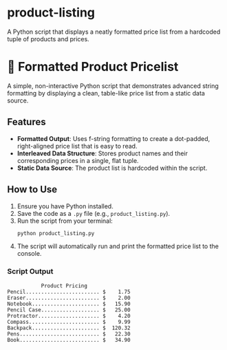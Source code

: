 # product-listing
A Python script that displays a neatly formatted price list from a hardcoded tuple of products and prices.

# 🧾 Formatted Product Pricelist

A simple, non-interactive Python script that demonstrates advanced string formatting by displaying a clean, table-like price list from a static data source.

## Features

* **Formatted Output**: Uses f-string formatting to create a dot-padded, right-aligned price list that is easy to read.
* **Interleaved Data Structure**: Stores product names and their corresponding prices in a single, flat tuple.
* **Static Data Source**: The product list is hardcoded within the script.

## How to Use

1.  Ensure you have Python installed.
2.  Save the code as a `.py` file (e.g., `product_listing.py`).
3.  Run the script from your terminal:
    ```sh
    python product_listing.py
    ```
4.  The script will automatically run and print the formatted price list to the console.

### Script Output

```
           Product Pricing                
Pencil........................ $    1.75
Eraser........................ $    2.00
Notebook...................... $   15.90
Pencil Case................... $   25.00
Protractor.................... $    4.20
Compass....................... $    9.99
Backpack...................... $  120.32
Pens.......................... $   22.30
Book.......................... $   34.90
```
